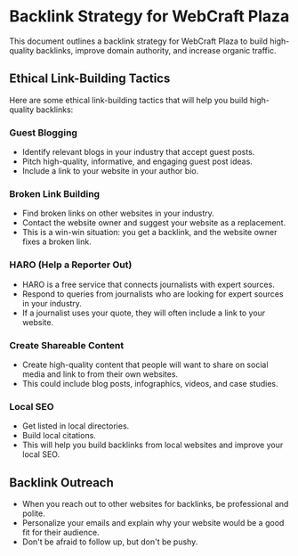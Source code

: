 # Backlink Strategy for WebCraft Plaza

This document outlines a backlink strategy for WebCraft Plaza to build high-quality backlinks, improve domain authority, and increase organic traffic.

## Ethical Link-Building Tactics

Here are some ethical link-building tactics that will help you build high-quality backlinks:

### Guest Blogging

*   Identify relevant blogs in your industry that accept guest posts.
*   Pitch high-quality, informative, and engaging guest post ideas.
*   Include a link to your website in your author bio.

### Broken Link Building

*   Find broken links on other websites in your industry.
*   Contact the website owner and suggest your website as a replacement.
*   This is a win-win situation: you get a backlink, and the website owner fixes a broken link.

### HARO (Help a Reporter Out)

*   HARO is a free service that connects journalists with expert sources.
*   Respond to queries from journalists who are looking for expert sources in your industry.
*   If a journalist uses your quote, they will often include a link to your website.

### Create Shareable Content

*   Create high-quality content that people will want to share on social media and link to from their own websites.
*   This could include blog posts, infographics, videos, and case studies.

### Local SEO

*   Get listed in local directories.
*   Build local citations.
*   This will help you build backlinks from local websites and improve your local SEO.

## Backlink Outreach

*   When you reach out to other websites for backlinks, be professional and polite.
*   Personalize your emails and explain why your website would be a good fit for their audience.
*   Don't be afraid to follow up, but don't be pushy.
